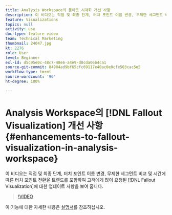 ```yaml
---
title: Analysis Workspace의 폴아웃 시각화 개선 사항
description: 이 비디오는 직접 및 최종 단계, 터치 포인트 이름 변경, 무제한 세그먼트 비교 및 시간에 따른 터치 포인트 전환율 트렌딩을 포함하여 고객에게 많이 요청된 폴아웃 시각화에 대한 업데이트 사항을 보여 줍니다.
feature: Visualizations
topics: null
activity: use
doc-type: feature video
team: Technical Marketing
thumbnail: 24047.jpg
kt: 2276
role: User
level: Beginner
exl-id: d5c95e0c-48c7-48e6-a4e9-d8cda06b4ca1
source-git-commit: 84984ad9bf65cfc69117e40ac0e0cfe503cac5e5
workflow-type: tm+mt
source-wordcount: '96'
ht-degree: 100%

---
```


# Analysis Workspace의 [!DNL Fallout Visualization] 개선 사항 {#enhancements-to-fallout-visualization-in-analysis-workspace}

이 비디오는 직접 및 최종 단계, 터치 포인트 이름 변경, 무제한 세그먼트 비교 및 시간에 따른 터치 포인트 전환율 트렌드를 포함하여 고객에게 많이 요청된 [!DNL Fallout Visualization]에 대한 업데이트 사항을 보여 줍니다.

>[!VIDEO](https://video.tv.adobe.com/v/24047/?quality=12&learn=on)

이 기능에 대한 자세한 내용은 [설명서](https://experienceleague.adobe.com/docs/analytics/analyze/analysis-workspace/visualizations/fallout/fallout-flow.html?lang=ko)를 참조하십시오.

